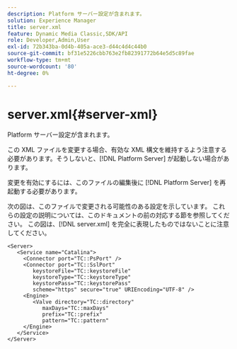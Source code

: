 ```yaml
---
description: Platform サーバー設定が含まれます。
solution: Experience Manager
title: server.xml
feature: Dynamic Media Classic,SDK/API
role: Developer,Admin,User
exl-id: 72b343ba-0d4b-405a-ace3-d44c4d4c44b0
source-git-commit: bf31e5226cbb763e2fb82391772b64e5d5c89fae
workflow-type: tm+mt
source-wordcount: '80'
ht-degree: 0%

---
```


# server.xml{#server-xml}

Platform サーバー設定が含まれます。

この XML ファイルを変更する場合、有効な XML 構文を維持するよう注意する必要があります。そうしないと、[!DNL Platform Server] が起動しない場合があります。

変更を有効にするには、このファイルの編集後に [!DNL Platform Server] を再起動する必要があります。

次の図は、このファイルで変更される可能性のある設定を示しています。 これらの設定の説明については、このドキュメントの前の対応する節を参照してください。 この図は、[!DNL server.xml] を完全に表現したものではないことに注意してください。

```
<Server>
   <Service name="Catalina">
     <Connector port="TC::PsPort" />
     <Connector port="TC::SslPort"
        keystoreFile="TC::keystoreFile"
        keystoreType="TC::keystoreType"
        keystorePass="TC::keystorePass" 
        scheme="https" secure="true" URIEncoding="UTF-8" />
     <Engine>
        <Valve directory="TC::directory" 
           maxDays="TC::maxDays" 
           prefix="TC::prefix" 
           pattern="TC::pattern" 
     </Engine>  
   </Service>
</Server>
```
